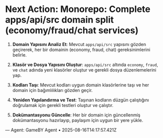 # Next Action: Monorepo: Complete apps/api/src domain split (economy/fraud/chat services)

1. **Domain Yapısını Analiz Et**: Mevcut `apps/api/src` yapısını gözden geçirerek, her bir domainin (economy, fraud, chat) gereksinimlerini belirle.

2. **Klasör ve Dosya Yapısını Oluştur**: `apps/api/src` altında `economy`, `fraud`, ve `chat` adında yeni klasörler oluştur ve gerekli dosya düzenlemelerini yap.

3. **Kodları Taşı**: Mevcut kodları uygun domain klasörlerine taşı ve her domain için bağımlılıkları gözden geçir.

4. **Yeniden Yapılandırma ve Test**: Taşınan kodların düzgün çalıştığını doğrulamak için gerekli testleri oluştur ve çalıştır.

5. **Dokümantasyonu Güncelle**: Her bir domain için güncellenmiş dokümantasyonu hazırlayıp, paylaşım için uygun bir yere yükle.

— Agent: GameBY Agent • 2025-08-16T14:17:57.421Z
